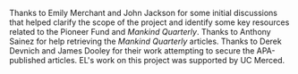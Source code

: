 Thanks to Emily Merchant and John Jackson for some initial discussions that helped clarify the scope of the project and identify some key resources related to the Pioneer Fund and *Mankind Quarterly*.  Thanks to Anthony Sainez for help retrieving the *Mankind Quarterly* articles.  Thanks to Derek Devnich and James Dooley for their work attempting to secure the APA-published articles.  EL's work on this project was supported by UC Merced.  
